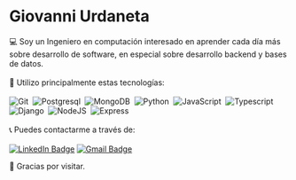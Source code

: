# Giovanni Urdaneta
💻 Soy un Ingeniero en computación interesado en aprender cada día más sobre desarrollo de software, en especial sobre desarrollo backend y bases de datos. 
<br><br>
🧐 Utilizo principalmente estas tecnologías:
<br><br>
<img src="https://img.shields.io/badge/Git-orange?style=for-the-badge&logo=git&logoColor=white" title="Git" alt="Git"/>&nbsp;
<img src="https://img.shields.io/badge/postgresql-blue?style=for-the-badge&logo=postgresql&logoColor=white" title="Postgresql" alt="Postgresql"/>&nbsp;
<img src="https://img.shields.io/badge/mongodb-green?style=for-the-badge&logo=mongodb&logoColor=white" title="MongoDB" alt="MongoDB"/>&nbsp;
<img src="https://img.shields.io/badge/python-blue?style=for-the-badge&logo=python&logoColor=white" title="Python" alt="Python"/>&nbsp;
<img src="https://img.shields.io/badge/javascript-yellow?style=for-the-badge&logo=javascript&logoColor=white" title="JavaScript" alt="JavaScript"/>&nbsp;
<img src="https://img.shields.io/badge/typescript-blue?style=for-the-badge&logo=typescript&logoColor=white" title="Typescript" alt="Typescript"/>&nbsp;
<img src="https://img.shields.io/badge/django-green?style=for-the-badge&logo=django&logoColor=white" title="Django" alt="Django"/>&nbsp;
<img src="https://img.shields.io/badge/nodejs-green?style=for-the-badge&logo=node.js&logoColor=white" title="NodeJS" alt="NodeJS"/>&nbsp;
<img src="https://img.shields.io/badge/express-black?style=for-the-badge&logo=express&logoColor=white" title="Express" alt="Express"/>&nbsp;
<br><br>
📞 Puedes contactarme a través de:
<br><br>
<a href="https://www.linkedin.com/in/giovanni-urdaneta-3027bb255/"><img src="https://img.shields.io/badge/LinkedIn-blue?style=for-the-badge&logo=linkedin&logoColor=white" alt="LinkedIn Badge"/></a>
<a href="mailto:giovanniurdanetatulli@gmail.com"><img src="https://img.shields.io/badge/Gmail-D14836?style=for-the-badge&logo=gmail&logoColor=white" alt="Gmail Badge"/></a>

🙌 Gracias por visitar.
